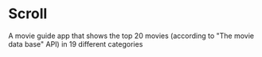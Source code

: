 # Scroll

 A movie guide app that shows the top 20 movies (according to "The movie data base" API) in 19 different categories
 
